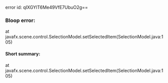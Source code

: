 error id: qIXGYlT6Me49VfE7UbuO2g==
### Bloop error:

at javafx.scene.control.SelectionModel.setSelectedItem(SelectionModel.java:105)
#### Short summary: 

at javafx.scene.control.SelectionModel.setSelectedItem(SelectionModel.java:105)